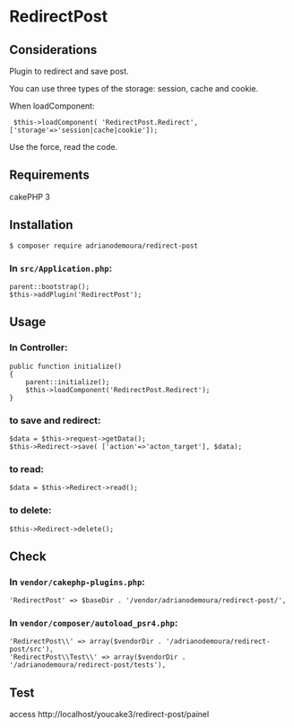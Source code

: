 # RedirectPost

## Considerations
Plugin to redirect and save post.

You can use three types of the storage: session, cache and cookie. 

When loadComponent:
```
 $this->loadComponent( 'RedirectPost.Redirect', ['storage'=>'session|cache|cookie']);
```

Use the force, read the code.

## Requirements

cakePHP 3

## Installation
```
$ composer require adrianodemoura/redirect-post
```
### In `src/Application.php`:

```
parent::bootstrap();
$this->addPlugin('RedirectPost');
```

## Usage

### In Controller:

```
public function initialize()
{
    parent::initialize();
    $this->loadComponent('RedirectPost.Redirect');
}
```

### to save and redirect:
```
$data = $this->request->getData();
$this->Redirect->save( ['action'=>'acton_target'], $data);
```

### to read:
``` 
$data = $this->Redirect->read();
```

### to delete:
```
$this->Redirect->delete();
```

## Check

### In `vendor/cakephp-plugins.php`:
```
'RedirectPost' => $baseDir . '/vendor/adrianodemoura/redirect-post/',
```

### In `vendor/composer/autoload_psr4.php`:
```
'RedirectPost\\' => array($vendorDir . '/adrianodemoura/redirect-post/src'),
'RedirectPost\\Test\\' => array($vendorDir . '/adrianodemoura/redirect-post/tests'),
```

## Test

access http://localhost/youcake3/redirect-post/painel

